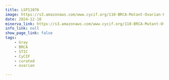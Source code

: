 ```yaml
---
title: LSP11076
image: https://s3.amazonaws.com/www.cycif.org/110-BRCA-Mutant-Ovarian-Precursors/LSP11076/LSP11076.png
date: 2024-12-10
minerva_link: https://s3.amazonaws.com/www.cycif.org/110-BRCA-Mutant-Ovarian-Precursors/LSP11076/index.html
info_link: null
show_page_link: false
tags:
    - Gray
    - BRCA
    - STIC
    - CyCIF
    - curated
    - ovarian

---
```


